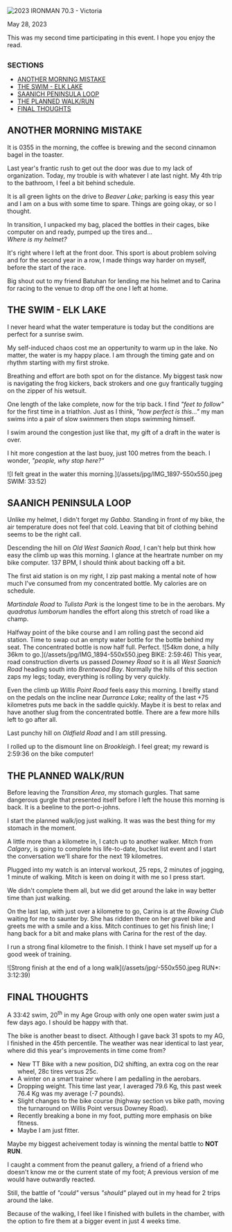 <!--
# 2023 IRONMAN 70.3 - Victoria
-->

![2023 IRONMAN 70.3 - Victoria](/assets/svg/ironman-70.3-victoria-natcwest-logo.svg)
<p class="timestamp">May 28, 2023</p>

This was my second time participating in this event. I hope 
you enjoy the read.

<h3 style="margin:28px 0 4px 0;">SECTIONS</h3>
<ul class="alt">
 <li><a href="javascript:flkty.select(2);">ANOTHER MORNING MISTAKE</a></li>
 <li><a href="javascript:flkty.select(2);">THE SWIM - ELK LAKE</a></li>
 <li><a href="javascript:flkty.select(3);">SAANICH PENINSULA LOOP</a></li>
 <li><a href="javascript:flkty.select(4);">THE PLANNED WALK/RUN</a></li>
 <li><a href="javascript:flkty.select(5);">FINAL THOUGHTS</a></li>
</ul>

<!---->
## ANOTHER MORNING MISTAKE

It is 0355 in the morning, the coffee is brewing and the 
second cinnamon bagel in the toaster.

Last year's frantic rush to get out the door was due to my 
lack of organization.  Today, my trouble is with whatever I 
ate last night. My 4th trip to the bathroom, I feel a bit 
behind schedule.

It is all green lights on the drive to _Beaver Lake_; parking 
is easy this year and I am on a bus with some time to spare. 
Things are going okay, or so I thought.

In transition, I unpacked my bag, placed the bottles in their 
cages, bike computer on and ready, pumped up the tires and...  
_Where is my helmet?_

It's right where I left at the front door. This sport is 
about problem solving and for the second year in a row, I made 
things way harder on myself, before the start of the race.

Big shout out to my friend Batuhan for lending me his helmet 
and to Carina for racing to the venue to drop off the one I 
left at home. 

<!---->
## THE SWIM - ELK LAKE
I never heard what the water temperature is today but the 
conditions are perfect for a sunrise swim. 

My self-induced chaos cost me an oppertunity to warm up in 
the lake. No matter, the water is my happy place. I am through 
the timing gate and on rhythm starting with my first stroke.

Breathing and effort are both spot on for the distance. My 
biggest task now is navigating the frog kickers, back strokers 
and one guy frantically tugging on the zipper of his wetsuit.

One length of the lake complete, now for the trip back. I find 
_"feet to follow"_ for the first time in a triathlon.  Just 
as I think, _"how perfect is this..."_ my man swims into a 
pair of slow swimmers then stops swimming himself.

I swim around the congestion just like that, my gift of a 
draft in the water is over.

I hit more congestion at the last buoy, just 100 metres from 
the beach. I wonder, _"people, why stop here?"_

![I felt great in the water this morning.](/assets/jpg/IMG_1897-550x550.jpeg SWIM: 33:52)

## SAANICH PENINSULA LOOP
Unlike my helmet, I didn't forget my _Gabba_.  Standing in 
front of my bike, the air temperature does not feel that cold. 
Leaving that bit of clothing behind seems to be the right call.

Descending the hill on _Old West Saanich Road_, I can't help 
but think how easy the climb up was this morning.  I glance at 
the heartrate number on my bike computer. 137 BPM, I should 
think about backing off a bit.

The first aid station is on my right, I zip past making a 
mental note of how much I've consumed from my concentrated 
bottle. My calories are on schedule.

_Martindale Road_ to _Tulista Park_ is the longest time to be 
in the aerobars.  My _quadratus lumborum_ handles the effort 
along this stretch of road like a champ.

Halfway point of the bike course and I am rolling past the 
second aid station. Time to swap out an empty water bottle 
for the bottle behind my seat. The concentrated bottle is now 
half full. Perfect.
![54km done, a hilly 36km to go.](/assets/jpg/IMG_1894-550x550.jpeg BIKE: 2:59:46)
This year, road construction diverts us passed _Downey Road_
so it is all _West Saanich Road_ heading south into _Brentwood 
Bay_.  Normally the hills of this section zaps my legs; today, 
everything is rolling by very quickly.

Even the climb up _Willis Point Road_ feels easy this morning.
I breifly stand on the pedals on the incline near _Durrance 
Lake_; reality of the last +75 kilometres puts me back in the 
saddle quickly.  Maybe it is best to relax and have another 
slug from the concentrated bottle. There are a few more hills 
left to go after all.

Last punchy hill on _Oldfield Road_ and I am still pressing.

I rolled up to the dismount line on _Brookleigh_.  I feel 
great; my reward is 2:59:36 on the bike computer!

<!---->
## THE PLANNED WALK/RUN
Before leaving the _Transition Area_, my stomach gurgles. That 
same dangerous gurgle that presented itself before I left the 
house this morning is back. It is a beeline to the port-o-johns.

I start the planned walk/jog just walking. It was was the best 
thing for my stomach in the moment.

A little more than a kilometre in, I catch up to another walker. 
Mitch from _Calgary_, is going to complete his life-to-date, 
bucket list event and I start the conversation we'll share for 
the next 19 kilometres.

Plugged into my watch is an interval workout, 25 reps, 2 
minutes of jogging, 1 minute of walking.  Mitch is keen on doing 
it with me so I press start.

We didn't complete them all, but we did get around the lake in way 
better time than just walking.
<!---->
On the last lap, with just over a kilometre to go, Carina is 
at the _Rowing Club_ waiting for me to saunter by. She has 
ridden there on her gravel bike and greets me with a smile and 
a kiss.  Mitch continues to get his finish line; I hang back 
for a bit and make plans with Carina for the rest of the day.

I run a strong final kilometre to the finish.  I think I have 
set myself up for a good week of training.

![Strong finish at the end of a long walk](/assets/jpg/-550x550.jpeg RUN&ast;: 3:12:39)
## FINAL THOUGHTS
A 33:42 swim, 20<sup>th</sup> in my Age Group with only one open 
water swim just a few days ago.  I should be happy with that.

The bike is another beast to disect.  Although I gave back 31 
spots to my AG, I finished in the 45th percentile. The weather 
was near identical to last year, where did this year's 
improvements in time come from?

* New TT Bike with a new position, Di2 shifting, an extra cog on the rear wheel, 28c tires versus 25c.
* A winter on a smart trainer where I am pedalling in the aerobars.
* Dropping weight.  This time last year, I averaged 79.6 Kg, this past week 76.4 Kg was my average (-7 pounds).
* Slight changes to the bike course (highway section vs bike path, moving the turnaround on Willis Point versus Downey Road).
* Recently breaking a bone in my foot, putting more emphasis on bike fitness.
* Maybe I am just fitter.
<!----->
Maybe my biggest acheivement today is winning the mental 
battle to **NOT RUN**. 

I caught a comment from the peanut gallery, a friend of a 
friend who doesn't know me or the current state of my foot; 
A previous version of me would have outwardly reacted.

Still, the battle of _"could"_ versus _"should"_ played out in 
my head for 2 trips around the lake.

Because of the walking, I feel like I finished with bullets in 
the chamber, with the option to fire them at a bigger event in 
just 4 weeks time. 
